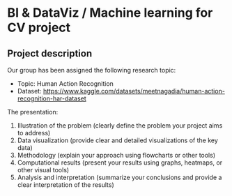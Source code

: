# BI & DataViz / Machine learning for CV project

## Project description

Our group has been assigned the following research topic:
- Topic: Human Action Recognition 
- Dataset: https://www.kaggle.com/datasets/meetnagadia/human-action-recognition-har-dataset

The presentation:

1. Illustration of the problem (clearly define the problem your project aims to address)
2. Data visualization (provide clear and detailed visualizations of the key data)
3. Methodology (explain your approach using flowcharts or other tools)
4. Computational results (present your results using graphs, heatmaps, or other visual tools)
5. Analysis and interpretation (summarize your conclusions and provide a clear interpretation of the results)
